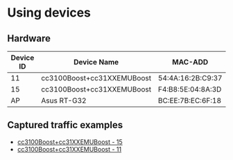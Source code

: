 # Using devices

## Hardware 

| Device ID | Device Name                | MAC-ADD           |
|-----------|----------------------------|-------------------|
| 11        | cc3100Boost+cc31XXEMUBoost | 54:4A:16:2B:C9:37 |
| 15        | cc3100Boost+cc31XXEMUBoost | F4:B8:5E:04:8A:3D |
| AP        | Asus RT-G32                | BC:EE:7B:EC:6F:18 |

## Captured traffic examples

- [cc3100Boost+cc31XXEMUBoost - 15](./cc3100-15-get-started-with-station.pcapng)
- [cc3100Boost+cc31XXEMUBoost - 11](./cc3100-11-get-started-with-station.pcapng)

